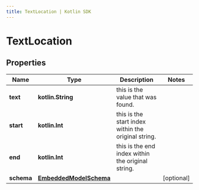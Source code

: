 ```yaml
---
title: TextLocation | Kotlin SDK
---
```




# TextLocation

## Properties
Name | Type | Description | Notes
------------ | ------------- | ------------- | -------------
**text** | **kotlin.String** | this is the value that was found. | 
**start** | **kotlin.Int** | this is the start index within the original string. | 
**end** | **kotlin.Int** | this is the end index within the original string. | 
**schema** | [**EmbeddedModelSchema**](EmbeddedModelSchema) |  |  [optional]




